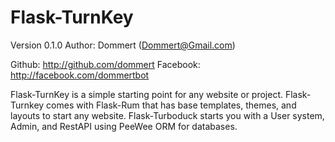 Flask-TurnKey
=============
Version 0.1.0
Author: Dommert (Dommert@Gmail.com)

Github: http://github.com/dommert
Facebook: http://facebook.com/dommertbot

Flask-TurnKey is a simple starting point for any website or project. Flask-Turnkey comes with Flask-Rum that has base templates, themes, and layouts to start any website. Flask-Turboduck starts you with a User system, Admin, and RestAPI using PeeWee ORM for databases. 




